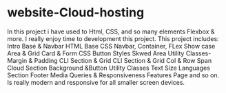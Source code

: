 # website-Cloud-hosting
In this project i have used to Html, CSS, and so many elements Flexbox &amp; more.
I really enjoy time to development this project.
This project includes:
Intro
Base & 
Navbar HTML
Base CSS
Navbar, Container, FLex
Show case Area & Grid
Card & Form CSS
Button Styles
Skwed Area
Utility Classes-Margin & Padding
CLI Section & Grid CLI Section & Grid Col & Row Span
Cloud Section
Background &Button Utility Classes
Text Size
Languages Section
Footer
Media Queries & Responsiveness
Features Page and so on.
Is really modern and responsive for all smaller screen devices.
